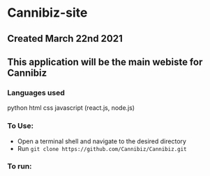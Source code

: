 # Cannibiz-site
## Created March 22nd 2021
## This application will be the main webiste for Cannibiz

### Languages used

python
html
css
javascript (react.js, node.js)

### To Use:

* Open a terminal shell and navigate to the desired directory 
* Run `git clone https://github.com/Cannibiz/Cannibiz.git`


### To run: 



